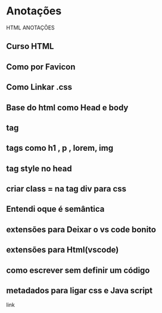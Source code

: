 # Anotações
HTML ANOTAÇÕES



Curso HTML
----------------------------------------------
Como por Favicon
----------------------------------------------
Como Linkar .css
----------------------------------------------
Base do html como Head e body
----------------------------------------------
tag <div>
----------------------------------------------
tags como h1 , p , lorem, img
----------------------------------------------
tag style no head 
----------------------------------------------
criar class = na tag div para css
----------------------------------------------
Entendi oque é semântica
----------------------------------------------
extensões para Deixar o vs code bonito
----------------------------------------------
extensões para Html(vscode)
----------------------------------------------
como escrever sem definir um código <!--->
----------------------------------------------
metadados para ligar css e Java script
----------------------------------------------
<a> link


